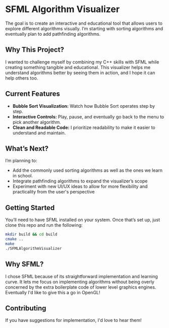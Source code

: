 # SFML Algorithm Visualizer

The goal is to create an interactive and educational tool that allows users to explore different algorithms visually. I’m starting with sorting algorithms and eventually plan to add pathfinding algorithms. 

## Why This Project?

I wanted to challenge myself by combining my C++ skills with SFML while creating something tangible and educational. This visualizer helps me understand algorithms better by seeing them in action, and I hope it can help others too.

## Current Features

- **Bubble Sort Visualization:** Watch how Bubble Sort operates step by step.
- **Interactive Controls:** Play, pause, and eventually go back to the menu to pick another algorithm.
- **Clean and Readable Code:** I prioritize readability to make it easier to understand and maintain.

## What’s Next?

I’m planning to:
- Add the commonly used sorting algorithms as well as the ones we learn in school.
- Integrate pathfinding algorithms to expand the visualizer’s scope
- Experiment with new UI/UX ideas to allow for more flexibility and practicality from the user's perspective

## Getting Started

You’ll need to have SFML installed on your system. Once that’s set up, just clone this repo and run the following:

```bash
mkdir build && cd build
cmake ..
make
./SFMLAlgorithmVisualizer
```

## Why SFML?

I chose SFML because of its straightforward implementation and learning curve. It lets me focus on implementing algorithms without being overly concerned by the extra boilerplate code of lower level graphics engines. Eventually I'd like to give this a go in OpenGL!

## Contributing

If you have suggestions for implementation, I'd love to hear them! 
